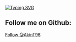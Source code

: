 [![Typing SVG](https://readme-typing-svg.demolab.com/?lines=Hey+I´m+Akin)](https://git.io/typing-svg)

## Follow me on Github:

<!-- GitHub Follow Button -->
<a href="https://github.com/AkinT96" class="github-button" data-show-count="true" aria-label="@AkinT96 on GitHub">Follow @AkinT96</a>
